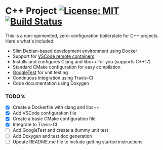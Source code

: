 # C++ Project [![License: MIT](https://img.shields.io/badge/License-MIT-blue.svg)](https://opensource.org/licenses/MIT) [![Build Status](https://travis-ci.com/shlomnissan/cpp-project.svg?branch=master)](https://travis-ci.com/shlomnissan/cpp-project)
This is a non-opinionited, zero-configuration boilerplate for C++ projects. Here's what's included:
* Slim Debian-based development environment using Docker
* Support for [VSCode remote containers](https://code.visualstudio.com/docs/remote/containers)
* Installs and configures Clang and libc++ for you (supports C++17)
* Standard CMake configuration for easy compilation
* [GoogleTest](https://github.com/google/googletest) for unit testing
* Continuous integration using Travis-CI
* Code documentation using Doxygen

### TODO's
- [x] Create a Dockerfile with clang and libc++
- [x] Add VSCode configuration file
- [x] Create a basic CMake configuration file
- [x] Integrate to Travis-CI
- [ ] Add GoogleTest and create a dummy unit test
- [ ] Add Doxygen and test doc generation
- [ ] Update README.md file to include getting started instructions
